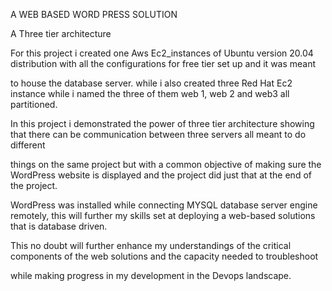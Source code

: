 
 
 A WEB BASED WORD PRESS SOLUTION

A Three tier architecture

For this project i created one Aws Ec2_instances of Ubuntu version 20.04 distribution with all the configurations for free tier set up and it was meant

to house the database server. while i also created three Red Hat   Ec2 instance while i named the three of them web 1, web 2 and web3 all partitioned.

In this project i demonstrated the power of three tier architecture showing that there can be communication between three servers all meant to do different

things on the same project but with a common objective of making sure the WordPress website is displayed and the project did just that at the end of the project.

WordPress was installed while connecting MYSQL database server engine remotely, this will further my skills set at deploying a web-based solutions that is database driven.

This no doubt will further enhance my understandings of the critical components of the web solutions and the capacity needed to troubleshoot

while making progress in my development in the Devops landscape.
